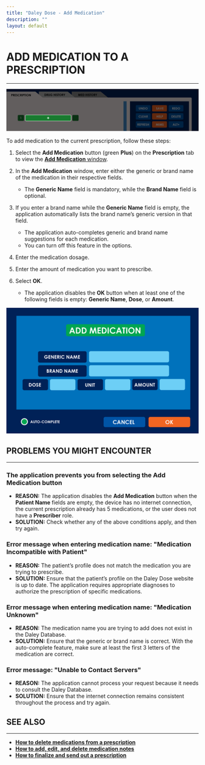```yaml
---
title: "Daley Dose - Add Medication"
description: ""
layout: default
---
```


# **ADD MEDICATION TO A PRESCRIPTION**
---

![Daley Dose user interface screenshot](/assets/images/daley-dose-home-window-parts-add-meds.png)

To add medication to the current prescription, follow these steps:

1. Select the **Add Medication** button (green **Plus**) on the **Prescription** tab to view the [**Add Medication** window](/daleydose/window-add-medication).

2. In the **Add Medication** window, enter either the generic or brand name of the medication in their respective fields.  
   - The **Generic Name** field is mandatory, while the **Brand Name** field is optional.

3. If you enter a brand name while the **Generic Name** field is empty, the application automatically lists the brand name’s generic version in that field.  
   - The application auto-completes generic and brand name suggestions for each medication.  
   - You can turn off this feature in the options.

4. Enter the medication dosage.

5. Enter the amount of medication you want to prescribe.

6. Select **OK**.  
   - The application disables the **OK** button when at least one of the following fields is empty: **Generic Name**, **Dose**, or **Amount**.

![Daley Dose user interface screenshot](/assets/images/daley-dose-add-medication-window.png)

## **PROBLEMS YOU MIGHT ENCOUNTER**  
---

### The application prevents you from selecting the **Add Medication** button  
- **REASON:** The application disables the **Add Medication** button when the **Patient Name** fields are empty, the device has no internet connection, the current prescription already has 5 medications, or the user does not have a **Prescriber** role.  
- **SOLUTION:** Check whether any of the above conditions apply, and then try again.

### Error message when entering medication name: **"Medication Incompatible with Patient"**  
- **REASON:** The patient’s profile does not match the medication you are trying to prescribe.  
- **SOLUTION:** Ensure that the patient’s profile on the Daley Dose website is up to date. The application requires appropriate diagnoses to authorize the prescription of specific medications.

### Error message when entering medication name: **"Medication Unknown"**  
- **REASON:** The medication name you are trying to add does not exist in the Daley Database.  
- **SOLUTION:** Ensure that the generic or brand name is correct. With the auto-complete feature, make sure at least the first 3 letters of the medication are correct.

### Error message: **"Unable to Contact Servers"**  
- **REASON:** The application cannot process your request because it needs to consult the Daley Database.  
- **SOLUTION:** Ensure that the internet connection remains consistent throughout the process and try again.

## **SEE ALSO**
---
- [**How to delete medications from a prescription**](/daleydose/prescription-delete-meds) 
- [**How to add, edit, and delete medication notes**](/daleydose/prescription-manage)  
- [**How to finalize and send out a prescription**](/daleydose/prescription-finalize)
